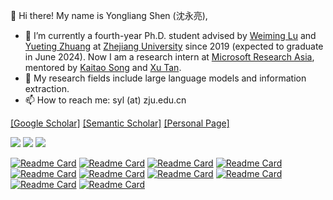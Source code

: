 <!--
**tricktreat/tricktreat** is a ✨ _special_ ✨ repository because its `README.md` (this file) appears on your GitHub profile.

Here are some ideas to get you started:

- 🔭 I’m currently working on ...
- 🌱 I’m currently learning ...
- 👯 I’m looking to collaborate on ...
- 🤔 I’m looking for help with ...
- 💬 Ask me about ...
- 📫 How to reach me: ...
- 😄 Pronouns: ...
- ⚡ Fun fact: ...
-->

👋 Hi there! My name is Yongliang Shen (沈永亮),

- 🔭 I’m currently a fourth-year Ph.D. student advised by [Weiming Lu](https://person.zju.edu.cn/lwm) and [Yueting Zhuang](https://person.zju.edu.cn/yzhuang) at [Zhejiang University](https://www.zju.edu.cn/english/) since 2019 (expected to graduate in June 2024). Now I am a research intern at [Microsoft Research Asia](https://www.msra.cn), mentored by [Kaitao Song](https://scholar.google.com/citations?user=LLk9dR8AAAAJ) and [Xu Tan](https://tan-xu.github.io/).
- 🌱 My research fields include large language models and information extraction.
- 📫 How to reach me: syl (at) zju.edu.cn

[[Google Scholar]](https://scholar.google.com/citations?user=UT3NzFAAAAAJ)
[[Semantic Scholar]](https://www.semanticscholar.org/author/Yongliang-Shen/1471660296)
[[Personal Page]](https://tricktreat.github.io/)

[![](https://komarev.com/ghpvc/?username=tricktreat&label=VIEWS)](https://github.com/tricktreat)
[![](https://img.shields.io/badge/dynamic/json?label=CITATIONS&query=citationCount&url=https://api.semanticscholar.org/graph/v1/author/1471660296?fields=citationCount)](https://www.semanticscholar.org/author/Yongliang-Shen/1471660296)
[![](https://img.shields.io/badge/dynamic/json?label=PUBLICATIONS&query=paperCount&url=https://api.semanticscholar.org/graph/v1/author/1471660296?fields=paperCount)](https://www.semanticscholar.org/author/Yongliang-Shen/1471660296)

[![Readme Card](https://github-readme-stats-sigma-five.vercel.app/api/pin/?username=microsoft&repo=JARVIS&theme=default)](https://github.com/microsoft/JARVIS)
[![Readme Card](https://github-readme-stats-sigma-five.vercel.app/api/pin/?username=zwq2018&repo=Data-Copilot&theme=default)](https://github.com/zwq2018/Data-Copilot)
[![Readme Card](https://github-readme-stats-sigma-five.vercel.app/api/pin/?username=Alibaba-NLP&repo=KB-NER&theme=default)](https://github.com/Alibaba-NLP/KB-NER)
[![Readme Card](https://github-readme-stats.vercel.app/api/pin/?username=tricktreat&repo=locate-and-label&theme=default)](https://github.com/tricktreat/locate-and-label)
[![Readme Card](https://github-readme-stats-sigma-five.vercel.app/api/pin/?username=tricktreat&repo=DiffusionNER&theme=default)](https://github.com/tricktreat/DiffusionNER)
[![Readme Card](https://github-readme-stats-sigma-five.vercel.app/api/pin/?username=tricktreat&repo=piqn&theme=default)](https://github.com/tricktreat/piqn)
[![Readme Card](https://github-readme-stats-sigma-five.vercel.app/api/pin/?username=tricktreat&repo=trimf&theme=default)](https://github.com/tricktreat/trimf)
[![Readme Card](https://github-readme-stats-sigma-five.vercel.app/api/pin/?username=tricktreat&repo=PromptNER&theme=default)](https://github.com/tricktreat/PromptNER)
[![Readme Card](https://github-readme-stats-sigma-five.vercel.app/api/pin/?username=zqtan1024&repo=sequence-to-set&theme=default)](https://github.com/zqtan1024/sequence-to-set)
[![Readme Card](https://github-readme-stats-sigma-five.vercel.app/api/pin/?username=XiPotatonium&repo=pnr&theme=default)](https://github.com/XiPotatonium/pnr)

